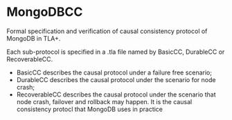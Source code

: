 # MongoDBCC
Formal specification and verification of causal consistency protocol of MongoDB in TLA+.

Each sub-protocol is specified in a .tla file named by BasicCC, DurableCC or RecoverableCC.
- BasicCC describes the causal protocol under a failure free scenario;
- DurableCC describes the causal protocol under the scenario for node crash;
- RecoverableCC describes the causal protocol under the scenario that node crash, failover and rollback may happen. It is the causal consistency protocl that MongoDB uses in practice
